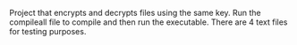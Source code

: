 Project that encrypts and decrypts files using the same key.
Run the compileall file to compile and then run the executable. 
There are 4 text files for testing purposes.
